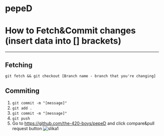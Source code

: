 # pepeD

# How to Fetch&Commit changes (insert data into [] brackets)
____________________________
## Fetching

`git fetch && git checkout [Branch name - branch that you're changing]`

## Commiting

1. `git commit -m "[message]"`
2. `git add .`
3. `git commit -m "[message]"`
4. `git push`
5. Go to https://github.com/the-420-boys/pepeD and click compare&pull request button ![slika1](https://gyazo.com/b79eadb6943bf86610600463211d73a2)
